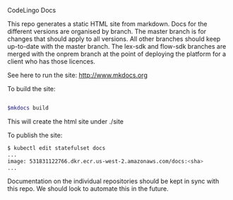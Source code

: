 CodeLingo Docs

This repo generates a static HTML site from markdown. Docs for the different versions are organised by branch. The master branch is for changes that should apply to all versions. All other branches should keep up-to-date with the master branch. The lex-sdk and flow-sdk branches are merged with the onprem branch at the point of deploying the platform for a client who has those licences.

See here to run the site: http://www.mkdocs.org

To build the site:

```bash 

$mkdocs build
```

This will create the html site under ./site

To publish the site:

```bash
$ kubectl edit statefulset docs
...
image: 531831122766.dkr.ecr.us-west-2.amazonaws.com/docs:<sha>
...
```


Documentation on the individual repositories should be kept in sync with this repo. We should look to automate this in the future.
